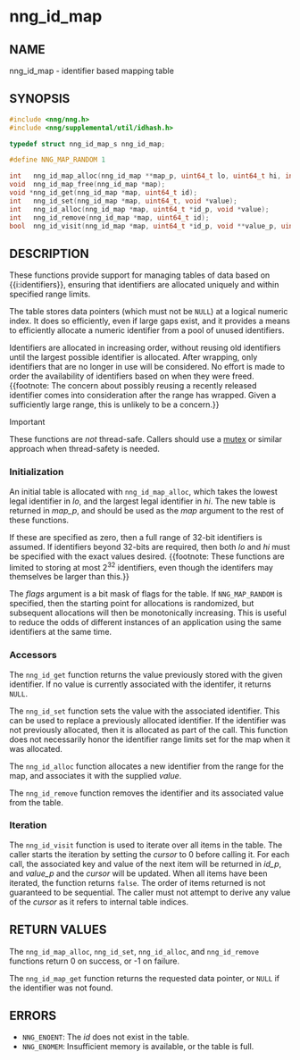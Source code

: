 # nng_id_map

## NAME

nng_id_map - identifier based mapping table

## SYNOPSIS

```c
#include <nng/nng.h>
#include <nng/supplemental/util/idhash.h>

typedef struct nng_id_map_s nng_id_map;

#define NNG_MAP_RANDOM 1

int   nng_id_map_alloc(nng_id_map **map_p, uint64_t lo, uint64_t hi, int flags);
void  nng_id_map_free(nng_id_map *map);
void *nng_id_get(nng_id_map *map, uint64_t id);
int   nng_id_set(nng_id_map *map, uint64_t, void *value);
int   nng_id_alloc(nng_id_map *map, uint64_t *id_p, void *value);
int   nng_id_remove(nng_id_map *map, uint64_t id);
bool  nng_id_visit(nng_id_map *map, uint64_t *id_p, void **value_p, uint32_t *cursor);
```

## DESCRIPTION

These functions provide support for managing tables of data based on
{{i:identifiers}}, ensuring that identifiers are allocated uniquely and within
specified range limits.

The table stores data pointers (which must not be `NULL`) at a logical numeric index.
It does so efficiently, even if large gaps exist, and it provides a means to efficiently
allocate a numeric identifier from a pool of unused identifiers.

Identifiers are allocated in increasing order, without reusing old identifiers until the
largest possible identifier is allocated. After wrapping, only identifiers that are no longer
in use will be considered.
No effort is made to order the availability of identifiers based on
when they were freed.{{footnote: The concern about possibly reusing a
recently released identifier comes into consideration after the range has wrapped.
Given a sufficiently large range, this is unlikely to be a concern.}}

> [!IMPORTANT]
> These functions are _not_ thread-safe.
> Callers should use a [mutex][mutex] or similar approach when thread-safety is needed.

### Initialization

An initial table is allocated with `nng_id_map_alloc`, which takes the lowest legal identifier in _lo_,
and the largest legal identifier in _hi_.
The new table is returned in _map_p_, and should be used as the _map_ argument to the rest of these functions.

If these are specified as zero, then a full range of 32-bit identifiers is assumed.
If identifiers beyond 32-bits are required,
then both _lo_ and _hi_ must be specified with the exact values desired.
{{footnote: These functions are limited to storing at most 2<sup>32</sup> identifiers, even though the identifers may
themselves be larger than this.}}

The _flags_ argument is a bit mask of flags for the table.
If `NNG_MAP_RANDOM` is specified, then the starting point for allocations is randomized, but subsequent allocations will then be monotonically increasing.
This is useful to reduce the odds of different instances of an application using the same identifiers at the same time.

### Accessors

The `nng_id_get` function returns the value previously stored with the given identifier.
If no value is currently associated with the identifer, it returns `NULL`.

The `nng_id_set` function sets the value with the associated identifier.
This can be used to replace a previously allocated identifier.
If the identifier was not previously allocated, then it is allocated as part of the call.
This function does not necessarily honor the identifier range limits set for the map when it was allocated.

The `nng_id_alloc` function allocates a new identifier from the range for the map, and associates it with
the supplied _value_.

The `nng_id_remove` function removes the identifier and its associated value from the table.

### Iteration

The `nng_id_visit` function is used to iterate over all items in the table.
The caller starts the iteration by setting the _cursor_ to 0 before calling it.
For each call, the associated key and value of the next item will be returned in _id_p_,
and _value_p_ and the _cursor_ will be updated.
When all items have been iterated, the function returns `false`.
The order of items returned is not guaranteed to be sequential.
The caller must not attempt to derive any value of the _cursor_ as it refers to internal table indices.

## RETURN VALUES

The `nng_id_map_alloc`, `nng_id_set`, `nng_id_alloc`, and `nng_id_remove` functions
return 0 on success, or -1 on failure.

The `nng_id_map_get` function returns the requested data pointer, or `NULL` if the identifier was not found.

## ERRORS

- `NNG_ENOENT`: The _id_ does not exist in the table.
- `NNG_ENOMEM`: Insufficient memory is available, or the table is full.

[mutex]: ../thr/nng_mtx.md
